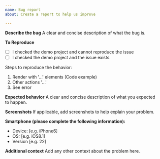 ```yaml
---
name: Bug report
about: Create a report to help us improve

---
```


**Describe the bug**
A clear and concise description of what the bug is.

**To Reproduce**

- [ ] I checked the demo project and cannot reproduce the issue
- [ ] I checked the demo project and the issue exists

Steps to reproduce the behavior:
1. Render with '...' elements (Code example)
2. Other actions '...'
3. See error

**Expected behavior**
A clear and concise description of what you expected to happen.

**Screenshots**
If applicable, add screenshots to help explain your problem.

**Smartphone (please complete the following information):**
 - Device: [e.g. iPhone6]
 - OS: [e.g. iOS8.1]
 - Version [e.g. 22]

**Additional context**
Add any other context about the problem here.
